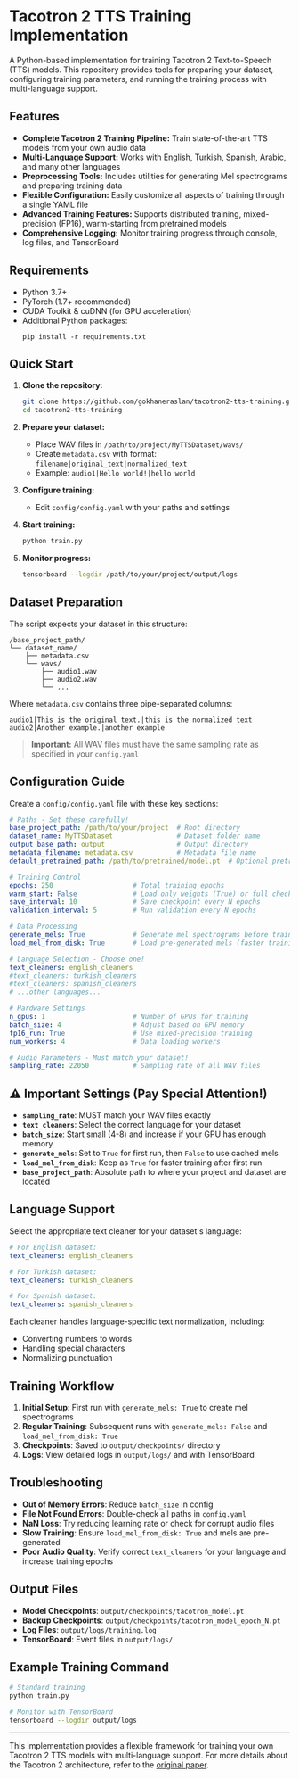 # Tacotron 2 TTS Training Implementation

A Python-based implementation for training Tacotron 2 Text-to-Speech (TTS) models. This repository provides tools for preparing your dataset, configuring training parameters, and running the training process with multi-language support.

## Features

- **Complete Tacotron 2 Training Pipeline:** Train state-of-the-art TTS models from your own audio data
- **Multi-Language Support:** Works with English, Turkish, Spanish, Arabic, and many other languages
- **Preprocessing Tools:** Includes utilities for generating Mel spectrograms and preparing training data
- **Flexible Configuration:** Easily customize all aspects of training through a single YAML file
- **Advanced Training Features:** Supports distributed training, mixed-precision (FP16), warm-starting from pretrained models
- **Comprehensive Logging:** Monitor training progress through console, log files, and TensorBoard

## Requirements

- Python 3.7+
- PyTorch (1.7+ recommended)
- CUDA Toolkit & cuDNN (for GPU acceleration)
- Additional Python packages:
  ```
  pip install -r requirements.txt
  ```

## Quick Start

1. **Clone the repository:**
   ```bash
   git clone https://github.com/gokhaneraslan/tacotron2-tts-training.git
   cd tacotron2-tts-training
   ```

2. **Prepare your dataset:**
   - Place WAV files in `/path/to/project/MyTTSDataset/wavs/`
   - Create `metadata.csv` with format: `filename|original_text|normalized_text`
   - Example: `audio1|Hello world!|hello world`

3. **Configure training:**
   - Edit `config/config.yaml` with your paths and settings

4. **Start training:**
   ```bash
   python train.py
   ```

5. **Monitor progress:**
   ```bash
   tensorboard --logdir /path/to/your/project/output/logs
   ```

## Dataset Preparation

The script expects your dataset in this structure:

```
/base_project_path/
└── dataset_name/
    ├── metadata.csv
    └── wavs/
        ├── audio1.wav
        ├── audio2.wav
        └── ...
```

Where `metadata.csv` contains three pipe-separated columns:
```
audio1|This is the original text.|this is the normalized text
audio2|Another example.|another example
```

> **Important:** All WAV files must have the same sampling rate as specified in your `config.yaml`

## Configuration Guide

Create a `config/config.yaml` file with these key sections:

```yaml
# Paths - Set these carefully!
base_project_path: /path/to/your/project  # Root directory
dataset_name: MyTTSDataset                # Dataset folder name
output_base_path: output                  # Output directory
metadata_filename: metadata.csv           # Metadata file name
default_pretrained_path: /path/to/pretrained/model.pt  # Optional pretrained model

# Training Control
epochs: 250                    # Total training epochs
warm_start: False              # Load only weights (True) or full checkpoint (False)
save_interval: 10              # Save checkpoint every N epochs
validation_interval: 5         # Run validation every N epochs

# Data Processing  
generate_mels: True            # Generate mel spectrograms before training
load_mel_from_disk: True       # Load pre-generated mels (faster training)

# Language Selection - Choose one!
text_cleaners: english_cleaners
#text_cleaners: turkish_cleaners
#text_cleaners: spanish_cleaners
# ...other languages...

# Hardware Settings
n_gpus: 1                      # Number of GPUs for training
batch_size: 4                  # Adjust based on GPU memory
fp16_run: True                 # Use mixed-precision training
num_workers: 4                 # Data loading workers

# Audio Parameters - Must match your dataset!
sampling_rate: 22050           # Sampling rate of all WAV files
```

## ⚠️ Important Settings (Pay Special Attention!)

- **`sampling_rate`**: MUST match your WAV files exactly
- **`text_cleaners`**: Select the correct language for your dataset
- **`batch_size`**: Start small (4-8) and increase if your GPU has enough memory
- **`generate_mels`**: Set to `True` for first run, then `False` to use cached mels
- **`load_mel_from_disk`**: Keep as `True` for faster training after first run
- **`base_project_path`**: Absolute path to where your project and dataset are located

## Language Support

Select the appropriate text cleaner for your dataset's language:

```yaml
# For English dataset:
text_cleaners: english_cleaners

# For Turkish dataset:
text_cleaners: turkish_cleaners

# For Spanish dataset:
text_cleaners: spanish_cleaners
```

Each cleaner handles language-specific text normalization, including:
- Converting numbers to words
- Handling special characters
- Normalizing punctuation

## Training Workflow

1. **Initial Setup**: First run with `generate_mels: True` to create mel spectrograms
2. **Regular Training**: Subsequent runs with `generate_mels: False` and `load_mel_from_disk: True`
3. **Checkpoints**: Saved to `output/checkpoints/` directory
4. **Logs**: View detailed logs in `output/logs/` and with TensorBoard

## Troubleshooting

- **Out of Memory Errors**: Reduce `batch_size` in config
- **File Not Found Errors**: Double-check all paths in `config.yaml`
- **NaN Loss**: Try reducing learning rate or check for corrupt audio files
- **Slow Training**: Ensure `load_mel_from_disk: True` and mels are pre-generated
- **Poor Audio Quality**: Verify correct `text_cleaners` for your language and increase training epochs

## Output Files

- **Model Checkpoints**: `output/checkpoints/tacotron_model.pt`
- **Backup Checkpoints**: `output/checkpoints/tacotron_model_epoch_N.pt`
- **Log Files**: `output/logs/training.log`
- **TensorBoard**: Event files in `output/logs/`

## Example Training Command

```bash
# Standard training
python train.py

# Monitor with TensorBoard
tensorboard --logdir output/logs
```

---

This implementation provides a flexible framework for training your own Tacotron 2 TTS models with multi-language support. For more details about the Tacotron 2 architecture, refer to the [original paper](https://arxiv.org/abs/1712.05884).
